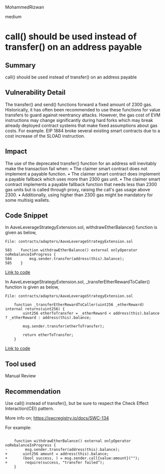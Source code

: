 MohammedRizwan

medium

# call() should be used instead of transfer() on an address payable

## Summary
call() should be used instead of transfer() on an address payable

## Vulnerability Detail
The transfer() and send() functions forward a fixed amount of 2300 gas. Historically, it has often been recommended to use these functions for value transfers to guard against reentrancy attacks. However, the gas cost of EVM instructions may change significantly during hard forks which may break already deployed contract systems that make fixed assumptions about gas costs. For example. EIP 1884 broke several existing smart contracts due to a cost increase of the SLOAD instruction.

## Impact
The use of the deprecated transfer() function for an address will inevitably make the transaction fail when:
• The claimer smart contract does not implement a payable function.
• The claimer smart contract does implement a payable fallback which uses more than 2300 gas unit.
• The claimer smart contract implements a payable fallback function that needs less than 2300 gas units but is called through proxy, 
   raising the call's gas usage above 2300.
• Additionally, using higher than 2300 gas might be mandatory for some multisig wallets.

## Code Snippet
In AaveLeverageStrategyExtension.sol, withdrawEtherBalance() function is given as below,

```solidity
File: contracts/adapters/AaveLeverageStrategyExtension.sol

583    function withdrawEtherBalance() external onlyOperator noRebalanceInProgress {
584        msg.sender.transfer(address(this).balance);
585    }
```
[Link to code](https://github.com/IndexCoop/index-coop-smart-contracts/blob/317dfb677e9738fc990cf69d198358065e8cb595/contracts/adapters/AaveLeverageStrategyExtension.sol#L583-L585)

In AaveLeverageStrategyExtension.sol, _transferEtherRewardToCaller() function is given as below,

```solidity
File: contracts/adapters/AaveLeverageStrategyExtension.sol

    function _transferEtherRewardToCaller(uint256 _etherReward) internal returns(uint256) {
        uint256 etherToTransfer = _etherReward < address(this).balance ? _etherReward : address(this).balance;

        msg.sender.transfer(etherToTransfer);

        return etherToTransfer;
    }
```
[Link to code](https://github.com/IndexCoop/index-coop-smart-contracts/blob/317dfb677e9738fc990cf69d198358065e8cb595/contracts/adapters/AaveLeverageStrategyExtension.sol#L1218-L1224)


## Tool used
Manual Review

## Recommendation
Use call() instead of transfer(), but be sure to respect the Check Effect Interaction(CEI) pattern. 

More info on; https://swcregistry.io/docs/SWC-134

For example:

```solidity

    function withdrawEtherBalance() external onlyOperator noRebalanceInProgress {
-        msg.sender.transfer(address(this).balance);
+       uint256 amount = address(this).balance;
+       (bool success, ) = msg.sender.call{value:amount}("");
+        require(success, "transfer failed");
    }
```